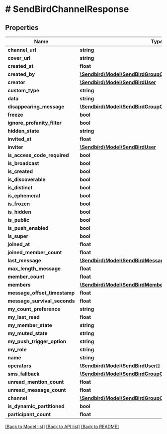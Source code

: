 # # SendBirdChannelResponse

## Properties

Name | Type | Description | Notes
------------ | ------------- | ------------- | -------------
**channel_url** | **string** |  | [optional]
**cover_url** | **string** |  | [optional]
**created_at** | **float** |  | [optional]
**created_by** | [**\Sendbird\Model\SendBirdGroupChannelCreatedBy**](SendBirdGroupChannelCreatedBy.md) |  | [optional]
**creator** | [**\Sendbird\Model\SendBirdUser**](SendBirdUser.md) |  | [optional]
**custom_type** | **string** |  | [optional]
**data** | **string** |  | [optional]
**disappearing_message** | [**\Sendbird\Model\SendBirdGroupChannelDisappearingMessage**](SendBirdGroupChannelDisappearingMessage.md) |  | [optional]
**freeze** | **bool** |  | [optional]
**ignore_profanity_filter** | **bool** |  | [optional]
**hidden_state** | **string** |  | [optional]
**invited_at** | **float** |  | [optional]
**inviter** | [**\Sendbird\Model\SendBirdUser**](SendBirdUser.md) |  | [optional]
**is_access_code_required** | **bool** |  | [optional]
**is_broadcast** | **bool** |  | [optional]
**is_created** | **bool** |  | [optional]
**is_discoverable** | **bool** |  | [optional]
**is_distinct** | **bool** |  | [optional]
**is_ephemeral** | **bool** |  | [optional]
**is_frozen** | **bool** |  | [optional]
**is_hidden** | **bool** |  | [optional]
**is_public** | **bool** |  | [optional]
**is_push_enabled** | **bool** |  | [optional]
**is_super** | **bool** |  | [optional]
**joined_at** | **float** |  | [optional]
**joined_member_count** | **float** |  | [optional]
**last_message** | [**\Sendbird\Model\SendBirdMessageResponse**](SendBirdMessageResponse.md) |  | [optional]
**max_length_message** | **float** |  | [optional]
**member_count** | **float** |  | [optional]
**members** | [**\Sendbird\Model\SendBirdMember[]**](SendBirdMember.md) |  | [optional]
**message_offset_timestamp** | **float** |  | [optional]
**message_survival_seconds** | **float** |  | [optional]
**my_count_preference** | **string** |  | [optional]
**my_last_read** | **float** |  | [optional]
**my_member_state** | **string** |  | [optional]
**my_muted_state** | **string** |  | [optional]
**my_push_trigger_option** | **string** |  | [optional]
**my_role** | **string** |  | [optional]
**name** | **string** |  | [optional]
**operators** | [**\Sendbird\Model\SendBirdUser[]**](SendBirdUser.md) |  | [optional]
**sms_fallback** | [**\Sendbird\Model\SendBirdGroupChannelSmsFallback**](SendBirdGroupChannelSmsFallback.md) |  | [optional]
**unread_mention_count** | **float** |  | [optional]
**unread_message_count** | **float** |  | [optional]
**channel** | [**\Sendbird\Model\SendBirdGroupChannelChannel**](SendBirdGroupChannelChannel.md) |  | [optional]
**is_dynamic_partitioned** | **bool** |  | [optional]
**participant_count** | **float** |  | [optional]

[[Back to Model list]](../../README.md#models) [[Back to API list]](../../README.md#endpoints) [[Back to README]](../../README.md)
